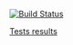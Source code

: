 [![Build Status](https://travis-ci.com/bertRC/multimodule-test.svg?branch=master)](https://travis-ci.com/bertRC/multimodule-test)

[Tests results](https://travis-ci.com/bertRC/multimodule-test/jobs/273495676#L973)